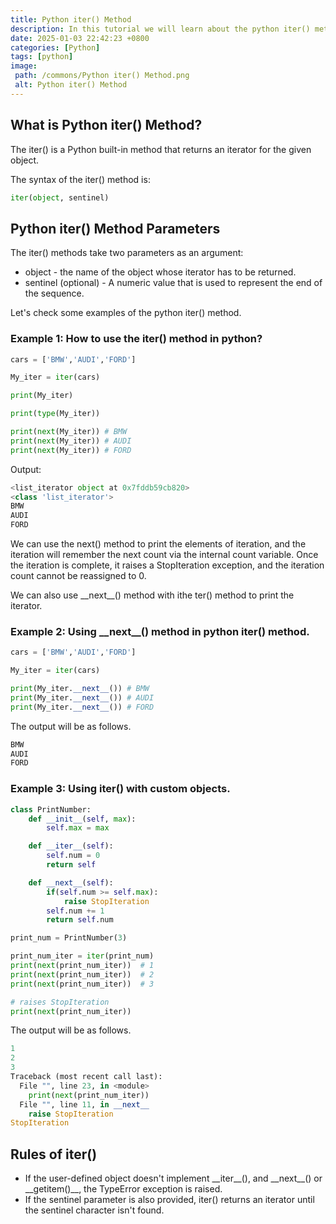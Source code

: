 ```yaml
---
title: Python iter() Method
description: In this tutorial we will learn about the python iter() method and its uses with examples.
date: 2025-01-03 22:42:23 +0800
categories: [Python]
tags: [python]
image:
 path: /commons/Python iter() Method.png
 alt: Python iter() Method
---
```


## What is Python iter() Method?

The iter() is a Python built-in method that returns an iterator for the given object.

The syntax of the iter() method is:

```python
iter(object, sentinel)

```

## Python iter() Method Parameters

The iter() methods take two parameters as an argument:

* object \- the name of the object whose iterator has to be returned.  
* sentinel (optional) \-  A numeric value that is used to represent the end of the sequence.

Let's check some examples of the python iter() method.

### Example 1: How to use the iter() method in python?

```python
cars = ['BMW','AUDI','FORD']

My_iter = iter(cars)

print(My_iter)

print(type(My_iter))

print(next(My_iter)) # BMW
print(next(My_iter)) # AUDI
print(next(My_iter)) # FORD

```

Output:

```python
<list_iterator object at 0x7fddb59cb820>
<class 'list_iterator'>
BMW
AUDI
FORD
```
We can use the next() method to print the elements of iteration, and the iteration will remember the next count via the internal count variable. Once the iteration is complete, it raises a StopIteration exception, and the iteration count cannot be reassigned to 0\.

We can also use \_\_next\_\_() method with ithe ter() method to print the iterator.

### Example 2: Using \_\_next\_\_() method in python iter() method.

```python
cars = ['BMW','AUDI','FORD']

My_iter = iter(cars)

print(My_iter.__next__()) # BMW
print(My_iter.__next__()) # AUDI
print(My_iter.__next__()) # FORD

```
The output will be as follows.

```python
BMW
AUDI
FORD

```

### Example 3: Using iter() with custom objects.

```python
class PrintNumber:
    def __init__(self, max):
        self.max = max

    def __iter__(self):
        self.num = 0
        return self

    def __next__(self):
        if(self.num >= self.max):
            raise StopIteration
        self.num += 1
        return self.num

print_num = PrintNumber(3)

print_num_iter = iter(print_num)
print(next(print_num_iter))  # 1
print(next(print_num_iter))  # 2
print(next(print_num_iter))  # 3

# raises StopIteration
print(next(print_num_iter))

```

The output will be as follows.

```python
1
2
3
Traceback (most recent call last):
  File "", line 23, in <module>
    print(next(print_num_iter))
  File "", line 11, in __next__
    raise StopIteration
StopIteration

```

## Rules of iter() 

* If the user-defined object doesn't implement \_\_iter\_\_(), and \_\_next\_\_() or \_\_getitem()\_\_, the TypeError exception is raised.  
* If the sentinel parameter is also provided, iter() returns an iterator until the sentinel character isn't found.